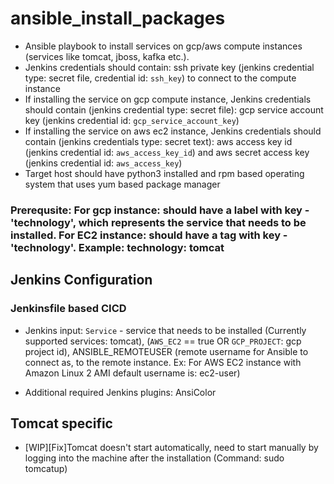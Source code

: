 # ansible_install_packages

* Ansible playbook to install services on gcp/aws compute instances (services like tomcat, jboss, kafka etc.). 
* Jenkins credentials should contain: ssh private key (jenkins credential type: secret file, credential id: ```ssh_key```) to connect to the compute instance
* If installing the service on gcp compute instance, Jenkins credentials should contain (jenkins credential type: secret file): gcp service account key (jenkins credential id: ```gcp_service_account_key```) 
* If installing the service on aws ec2 instance, Jenkins credentials should contain (jenkins credentials type: secret text): aws access key id (jenkins credential id: ```aws_access_key_id```) and aws secret access key (jenkins credential id: ```aws_access_key```)
* Target host should have python3 installed and rpm based operating system that uses yum based package manager

### Prerequsite: For gcp instance: should have a label with key - 'technology', which represents the service that needs to be installed. For EC2 instance: should have a tag with key - 'technology'. Example: technology: tomcat

## Jenkins Configuration
 
### Jenkinsfile based CICD

* Jenkins input: ```Service``` - service that needs to be installed (Currently supported services: tomcat), 	(```AWS_EC2``` == true OR ```GCP_PROJECT```: gcp project id), 	ANSIBLE_REMOTEUSER (remote username for Ansible to connect as, to the remote instance. Ex: For AWS EC2 instance with Amazon Linux 2 AMI default username is: ec2-user)

* Additional required Jenkins plugins: AnsiColor

## Tomcat specific

* [WIP][Fix]Tomcat doesn't start automatically, need to start manually by logging into the machine after the installation (Command: sudo tomcatup)
